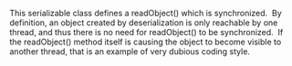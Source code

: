 This serializable class defines a readObject() which is synchronized.  By definition, an object created by deserialization is only reachable by one thread, and thus there is no need for readObject() to be synchronized.  If the readObject() method itself is causing the object to become visible to another thread, that is an example of very dubious coding style.